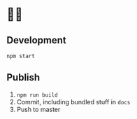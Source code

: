 # 🧑‍🎄
## Development
`npm start`

## Publish
1. `npm run build`
2. Commit, including bundled stuff in `docs`
3. Push to master